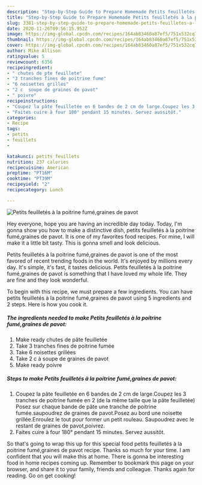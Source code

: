 ```yaml
---
description: "Step-by-Step Guide to Prepare Homemade Petits feuilletés à la poitrine fumé,graines de pavot"
title: "Step-by-Step Guide to Prepare Homemade Petits feuilletés à la poitrine fumé,graines de pavot"
slug: 3381-step-by-step-guide-to-prepare-homemade-petits-feuilletes-a-la-poitrine-fume-graines-de-pavot
date: 2020-11-26T09:56:15.952Z
image: https://img-global.cpcdn.com/recipes/164ab83460a87ef5/751x532cq70/petits-feuilletes-a-la-poitrine-fumegraines-de-pavot-photo-principale-de-la-recette.jpg
thumbnail: https://img-global.cpcdn.com/recipes/164ab83460a87ef5/751x532cq70/petits-feuilletes-a-la-poitrine-fumegraines-de-pavot-photo-principale-de-la-recette.jpg
cover: https://img-global.cpcdn.com/recipes/164ab83460a87ef5/751x532cq70/petits-feuilletes-a-la-poitrine-fumegraines-de-pavot-photo-principale-de-la-recette.jpg
author: Mike Allison
ratingvalue: 5
reviewcount: 6356
recipeingredient:
- " chutes de pte feuillete"
- "3 tranches fines de poitrine fume"
- "6 noisettes grilles"
- "2 c  soupe de graines de pavot"
- " poivre"
recipeinstructions:
- "Coupez la pâte feuilletée en 6 bandes de 2 cm de large.Coupez les 3 tranches de poitrine fumée en 2 (de la même taille que la pâte feuilletée) Posez sur chaque bande de pâte une tranche de poitrine fumée.saupoudrez de graines de pavot.Posez au bord une noisette grillée.Enroulez le tout pour former un petit rouleau. Saupoudrez avec le restant de graines de pavot,poivrez."
- "Faites cuire à four 180° pendant 15 minutes. Servez aussitôt."
categories:
- Recipe
tags:
- petits
- feuillets
- 

katakunci: petits feuillets  
nutrition: 237 calories
recipecuisine: American
preptime: "PT16M"
cooktime: "PT39M"
recipeyield: "2"
recipecategory: Lunch

---
```



![Petits feuilletés à la poitrine fumé,graines de pavot](https://img-global.cpcdn.com/recipes/164ab83460a87ef5/751x532cq70/petits-feuilletes-a-la-poitrine-fumegraines-de-pavot-photo-principale-de-la-recette.jpg)

Hey everyone, hope you are having an incredible day today. Today, I'm gonna show you how to make a distinctive dish, petits feuilletés à la poitrine fumé,graines de pavot. It is one of my favorites food recipes. For mine, I will make it a little bit tasty. This is gonna smell and look delicious.

Petits feuilletés à la poitrine fumé,graines de pavot is one of the most favored of recent trending foods in the world. It's enjoyed by millions every day. It's simple, it's fast, it tastes delicious. Petits feuilletés à la poitrine fumé,graines de pavot is something that I have loved my whole life. They are fine and they look wonderful.




To begin with this recipe, we must prepare a few ingredients. You can have petits feuilletés à la poitrine fumé,graines de pavot using 5 ingredients and 2 steps. Here is how you cook it.

<!--inarticleads1-->

##### The ingredients needed to make Petits feuilletés à la poitrine fumé,graines de pavot:

1. Make ready  chutes de pâte feuilletée
1. Take 3 tranches fines de poitrine fumée
1. Take 6 noisettes grillées
1. Take 2 c à soupe de graines de pavot
1. Make ready  poivre




<!--inarticleads2-->

##### Steps to make Petits feuilletés à la poitrine fumé,graines de pavot:

1. Coupez la pâte feuilletée en 6 bandes de 2 cm de large.Coupez les 3 tranches de poitrine fumée en 2 (de la même taille que la pâte feuilletée) Posez sur chaque bande de pâte une tranche de poitrine fumée.saupoudrez de graines de pavot.Posez au bord une noisette grillée.Enroulez le tout pour former un petit rouleau. Saupoudrez avec le restant de graines de pavot,poivrez.
1. Faites cuire à four 180° pendant 15 minutes. Servez aussitôt.




So that's going to wrap this up for this special food petits feuilletés à la poitrine fumé,graines de pavot recipe. Thanks so much for your time. I am confident that you will make this at home. There is gonna be interesting food in home recipes coming up. Remember to bookmark this page on your browser, and share it to your family, friends and colleague. Thanks again for reading. Go on get cooking!
